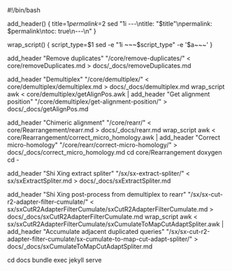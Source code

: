 #!/bin/bash

add_header()
{
    title=$1
    permalink=$2
    sed "1i ---\ntitle: \"$title\"\npermalink: $permalink\ntoc: true\n---\n"
}

wrap_script()
{
    script_type=$1
    sed -e "1i ~~~$script_type" -e '$a~~~'
}

add_header "Remove duplicates" "/core/remove-duplicates/" < core/removeDuplicates.md > docs/_docs/removeDuplicates.md

add_header "Demultiplex" "/core/demultiplex/" < core/demultiplex/demultiplex.md > docs/_docs/demultiplex.md
wrap_script awk < core/demultiplex/getAlignPos.awk | add_header "Get alignment position" "/core/demultiplex/get-alignment-position/" > docs/_docs/getAlignPos.md

add_header "Chimeric alignment" "/core/rearr/" < core/Rearrangement/rearr.md > docs/_docs/rearr.md
wrap_script awk < core/Rearrangement/correct_micro_homology.awk | add_header "Correct micro-homology" "/core/rearr/correct-micro-homology/" > docs/_docs/correct_micro_homology.md
cd core/Rearrangement
doxygen
cd -

add_header "Shi Xing extract spliter" "/sx/sx-extract-spliter/" < sx/sxExtractSpliter.md > docs/_docs/sxExtractSpliter.md

add_header "Shi Xing post-process from demultiplex to rearr" "/sx/sx-cut-r2-adapter-filter-cumulate/" < sx/sxCutR2AdapterFilterCumulate/sxCutR2AdapterFilterCumulate.md > docs/_docs/sxCutR2AdapterFilterCumulate.md
wrap_script awk < sx/sxCutR2AdapterFilterCumulate/sxCumulateToMapCutAdaptSpliter.awk | add_header "Accumulate adjacent duplicated queries" "/sx/sx-cut-r2-adapter-filter-cumulate/sx-cumulate-to-map-cut-adapt-spliter/" > docs/_docs/sxCumulateToMapCutAdaptSpliter.md

cd docs
bundle exec jekyll serve
